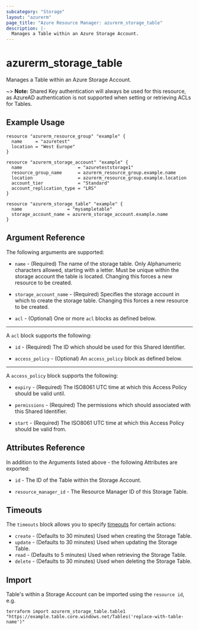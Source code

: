 ```yaml
---
subcategory: "Storage"
layout: "azurerm"
page_title: "Azure Resource Manager: azurerm_storage_table"
description: |-
  Manages a Table within an Azure Storage Account.
---
```


# azurerm_storage_table

Manages a Table within an Azure Storage Account.

~> **Note:** Shared Key authentication will always be used for this resource, as AzureAD authentication is not supported when setting or retrieving ACLs for Tables.

## Example Usage

```hcl
resource "azurerm_resource_group" "example" {
  name     = "azuretest"
  location = "West Europe"
}

resource "azurerm_storage_account" "example" {
  name                     = "azureteststorage1"
  resource_group_name      = azurerm_resource_group.example.name
  location                 = azurerm_resource_group.example.location
  account_tier             = "Standard"
  account_replication_type = "LRS"
}

resource "azurerm_storage_table" "example" {
  name                 = "mysampletable"
  storage_account_name = azurerm_storage_account.example.name
}
```

## Argument Reference

The following arguments are supported:

* `name` - (Required) The name of the storage table. Only Alphanumeric characters allowed, starting with a letter. Must be unique within the storage account the table is located. Changing this forces a new resource to be created.

* `storage_account_name` - (Required) Specifies the storage account in which to create the storage table. Changing this forces a new resource to be created.

* `acl` - (Optional) One or more `acl` blocks as defined below.

---

A `acl` block supports the following:

* `id` - (Required) The ID which should be used for this Shared Identifier.

* `access_policy` - (Optional) An `access_policy` block as defined below.

---

A `access_policy` block supports the following:

* `expiry` - (Required) The ISO8061 UTC time at which this Access Policy should be valid until.

* `permissions` - (Required) The permissions which should associated with this Shared Identifier.

* `start` - (Required) The ISO8061 UTC time at which this Access Policy should be valid from.

## Attributes Reference

In addition to the Arguments listed above - the following Attributes are exported:

* `id` - The ID of the Table within the Storage Account.

* `resource_manager_id` - The Resource Manager ID of this Storage Table.

## Timeouts

The `timeouts` block allows you to specify [timeouts](https://www.terraform.io/language/resources/syntax#operation-timeouts) for certain actions:

* `create` - (Defaults to 30 minutes) Used when creating the Storage Table.
* `update` - (Defaults to 30 minutes) Used when updating the Storage Table.
* `read` - (Defaults to 5 minutes) Used when retrieving the Storage Table.
* `delete` - (Defaults to 30 minutes) Used when deleting the Storage Table.

## Import

Table's within a Storage Account can be imported using the `resource id`, e.g.

```shell
terraform import azurerm_storage_table.table1 "https://example.table.core.windows.net/Tables('replace-with-table-name')"
```
